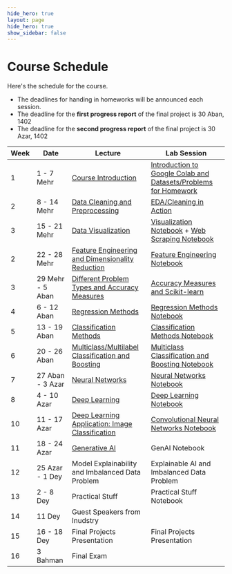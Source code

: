 ```yaml
---
hide_hero: true
layout: page
hide_hero: true
show_sidebar: false
---
```


# Course Schedule
Here's the schedule for the course. 
* The deadlines for handing in homeworks will be announced each session.
* The deadline for the **first progress report** of the final project is 30 Aban, 1402
* The deadline for the **second progress report** of the final project is 30 Azar, 1402

| Week 	| Date	| Lecture | Lab Session |
|------|------|-----|-----|
| 1 | 1 - 7 Mehr | [Course Introduction](https://docs.google.com/presentation/d/1Ax66_OwAVeR9KncZAhArPZawQRCIwEZNhN4gCeAzkTw/edit?usp=sharing)	| [Introduction to Google Colab and Datasets/Problems for Homework](https://colab.research.google.com/drive/1BoWlL7S1yZkw3q4tKTGG8ZiXXEcMmJws?usp=sharing) |
| 2 | 8 - 14 Mehr | [Data Cleaning and Preprocessing](https://docs.google.com/presentation/d/1Ywd5TMfVXWZSETLijOSOpSzSvPJTteTW6SXc3s-1acQ/edit?usp=sharing) | [EDA/Cleaning in Action](https://colab.research.google.com/drive/1Qiv8yEBwfcUtMQV1XURF7MHgT773SVFc?usp=sharing) |
| 3 | 15 - 21 Mehr | [Data Visualization](https://docs.google.com/presentation/d/1x0bo-dz2V3vEmeAk9TNRb1swRhwbLBcYDwBiOGgbvbs/edit?usp=sharing) | [Visualization Notebook](https://colab.research.google.com/drive/1UkfZPMmsaXewdQ2mcJNBjH6vdgzvQYlP?usp=sharing) + [Web Scraping Notebook](https://colab.research.google.com/drive/1hmaWqEw2WIbrLBynaTo7L1Yn4oWgyHqG?usp=sharing#scrollTo=3H2H6IbNVdfR)|
| 2 | 22 - 28 Mehr | [Feature Engineering and Dimensionality Reduction](https://docs.google.com/presentation/d/1b_9akZbGygzEIZjZbubhBpoWlurhWcHCatEpOmHqZyY/edit?usp=sharing) | [Feature Engineering Notebook](https://colab.research.google.com/drive/16JzoMVeLRc2B3N5R_OeZFRZ8HFvfr487?usp=sharing) |
| 3 | 29 Mehr - 5 Aban | [Different Problem Types and Accuracy Measures](https://docs.google.com/presentation/d/1LWYjyKJ4XLHhWOvmQivZiyKl8zOnl10AA-Qsk7MCmnc/edit?usp=sharing) | [Accuracy Measures and Scikit-learn](https://colab.research.google.com/drive/1MnDoavy9aqPrODvCClsHUQPiU-ZDp9iu?usp=sharing) |
| 4 | 6 - 12 Aban | [Regression Methods](https://docs.google.com/presentation/d/1aWc5V6PMV-liKA-kCfKiK7jWb670iBNuHuoqn6miyV0/edit?usp=sharing) | [Regression Methods Notebook](https://colab.research.google.com/drive/1rjhtmtbN7wNm6jzYVhAU34ryK41uKlQy?usp=sharing) |
| 5 | 13 - 19 Aban | [Classification Methods](https://docs.google.com/presentation/d/1wijzxfvqq_tewKiZ4CzA6YS24WKF-kURkpe4Re9czsI/edit?usp=sharing) | [Classification Methods Notebook](https://colab.research.google.com/drive/1poV0_vjGTDRdRVzGiE0TFXl4kIC6jorq?usp=sharing) |
| 6 | 20 - 26 Aban | [Multiclass/Multilabel Classification and Boosting](https://docs.google.com/presentation/d/15EPb-ssY2JTGbWC2VhlTQGU4fRWocrdEGr3hHXrkwus/edit?usp=sharing) | [Multiclass Classification and Boosting Notebook](https://colab.research.google.com/drive/1wLQcjpjxNYXl5WDI45MyNOZDTw1POl8i?usp=sharing) |
| 7 | 27 Aban - 3 Azar | [Neural Networks](https://docs.google.com/presentation/d/1oDLyH38hPxcWhylBYSiRkfPstDI-iAQ1SPPlddwg1LE/edit?usp=sharing) | [Neural Networks Notebook](https://colab.research.google.com/drive/1G7yUYsXamL4fewOb5dKydf7-Ke2LSoXy?usp=sharing) |
| 8 | 4 - 10 Azar | [Deep Learning](https://docs.google.com/presentation/d/1ZCrfiS_1Sh3vQ_GaOnwDTK5FjWgw-nyZ1OKV6UlIJtM/edit?usp=sharing) | [Deep Learning Notebook](https://colab.research.google.com/drive/18JvMK-xbITCegO53Y3yGSwWD9VqVgFIA?usp=sharing) |
| 10 | 11 - 17 Azar | [Deep Learning Application: Image Classification](https://docs.google.com/presentation/d/1SjB4NmbWE6JKX4574jUvdK4J-c0a0T-F801wITovH74/edit?usp=sharing) | [Convolutional Neural Networks Notebook](https://colab.research.google.com/drive/1UlD57pH_dcmoeR0_ai1avo7_RxTbg3OF?usp=sharing) |
| 11 | 18 - 24 Azar | [Generative AI](https://docs.google.com/presentation/d/15Rd0PbYuVpw-J36uILw7mbrl4psLZKYLB7OguDiFlFI/edit?usp=sharing) | GenAI Notebook |
| 12 | 25 Azar - 1 Dey | Model Explainability and Imbalanced Data Problem | Explainable AI and Imbalanced Data Problem |
| 13 | 2 - 8 Dey | Practical Stuff | Practical Stuff Notebook |
| 14 | 11 Dey | Guest Speakers from Inudstry |
| 15 | 16 - 18 Dey | Final Projects Presentation | Final Projects Presentation |
| 16 | 3 Bahman | Final Exam


